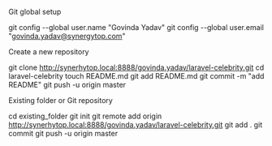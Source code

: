 
Git global setup

git config --global user.name "Govinda Yadav"
git config --global user.email "govinda.yadav@synergytop.com"

Create a new repository

git clone http://synerhytop.local:8888/govinda.yadav/laravel-celebrity.git
cd laravel-celebrity
touch README.md
git add README.md
git commit -m "add README"
git push -u origin master

Existing folder or Git repository

cd existing_folder
git init
git remote add origin http://synerhytop.local:8888/govinda.yadav/laravel-celebrity.git
git add .
git commit
git push -u origin master

